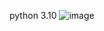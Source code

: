 python 3.10 
![image](https://github.com/user-attachments/assets/77f305b9-8ae9-4917-92bf-c39215e8d355)


